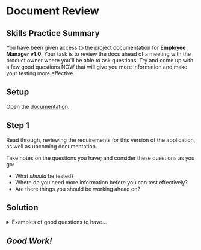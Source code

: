 # Document Review

## Skills Practice Summary

You have been given access to the project documentation for **Employee Manager
v1.0**. Your task is to review the docs ahead of a meeting with the product
owner where you'll be able to ask questions. Try and come up with a few good
questions NOW that will give you more information and make your testing more
effective.

## Setup

Open the
<a target="_blank" href="https://devmountain-qa.github.io/employee-manager/1.0_README.html">documentation</a>.

## Step 1

Read through, reviewing the requirements for this version of the application, as
well as upcoming documentation.

Take notes on the questions you have; and consider these questions as you go:

- What _should_ be tested?
- Where do you need more information before you can test effectively?
- Are there things you should be working ahead on?

## Solution

<details  markdown="1"> <summary> Examples of good questions to have... </summary>

- Are there any requirements for the fields themselves? Other than the future
  updates to phone number validation or required fields?
- "Modern Browser" is vague, does it inclue mobile testing?

</details>

## **_Good Work!_**
